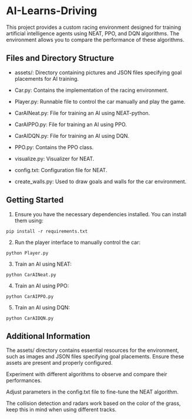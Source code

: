 # AI-Learns-Driving
This project provides a custom racing environment designed for training artificial intelligence agents using NEAT, PPO, and DQN algorithms. The environment allows you to compare the performance of these algorithms.

## Files and Directory Structure

- assets/: Directory containing pictures and JSON files specifying goal placements for AI training.


- Car.py: Contains the implementation of the racing environment.

- Player.py: Runnable file to control the car manually and play the game.

- CarAINeat.py: File for training an AI using NEAT-python.

- CarAIPPO.py: File for training an AI using PPO.

- CarAIDQN.py: File for training an AI using DQN.


- PPO.py: Contains the PPO class.

- visualize.py: Visualizer for NEAT.

- config.txt: Configuration file for NEAT.

- create_walls.py: Used to draw goals and walls for the car environment.

## Getting Started
1. Ensure you have the necessary dependencies installed. You can install them using:

```
pip install -r requirements.txt
```
2. Run the player interface to manually control the car:
```
python Player.py
```
3. Train an AI using NEAT:
```
python CarAINeat.py
```
4. Train an AI using PPO:
```
python CarAIPPO.py
```
5. Train an AI using DQN:
```
python CarAIDQN.py
```
## Additional Information
The assets/ directory contains essential resources for the environment, such as images and JSON files specifying goal placements. Ensure these assets are present and properly configured.

Experiment with different algorithms to observe and compare their performances.

Adjust parameters in the config.txt file to fine-tune the NEAT algorithm.

The collision detection and radars work based on the color of the grass, keep this in mind
when using different tracks.


